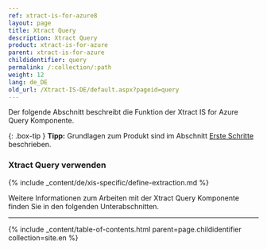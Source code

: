 ```yaml
---
ref: xtract-is-for-azure8
layout: page
title: Xtract Query
description: Xtract Query
product: xtract-is-for-azure
parent: xtract-is-for-azure
childidentifier: query
permalink: /:collection/:path
weight: 12
lang: de_DE
old_url: /Xtract-IS-DE/default.aspx?pageid=query
---
```

Der folgende Abschnitt beschreibt die Funktion der Xtract IS for Azure Query Komponente.<br>

{: .box-tip }
**Tipp:** Grundlagen zum Produkt sind im Abschnitt [Erste Schritte](./erste-schritte) beschrieben.<br>

### Xtract Query verwenden
{% include _content/de/xis-specific/define-extraction.md %}

Weitere Informationen zum Arbeiten mit der Xtract Query Komponente finden Sie in den folgenden Unterabschnitten.

---

{% include _content/table-of-contents.html parent=page.childidentifier collection=site.en %}

